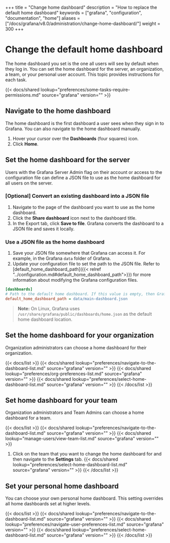 +++
title = "Change home dashboard"
description = "How to replace the default home dashboard"
keywords = ["grafana", "configuration", "documentation", "home"]
aliases = ["/docs/grafana/v8.0/administration/change-home-dashboard/"]
weight = 300
+++

# Change the default home dashboard

The home dashboard you set is the one all users will see by default when they log in. You can set the home dashboard for the server, an organization, a team, or your personal user account. This topic provides instructions for each task.

{{< docs/shared lookup="preferences/some-tasks-require-permissions.md" source="grafana" version="<GRAFANA VERSION>" >}}

## Navigate to the home dashboard

The home dashboard is the first dashboard a user sees when they sign in to Grafana. You can also navigate to the home dashboard manually.

1. Hover your cursor over the **Dashboards** (four squares) icon.
1. Click **Home**.

## Set the home dashboard for the server

Users with the Grafana Server Admin flag on their account or access to the configuration file can define a JSON file to use as the home dashboard for all users on the server.

### [Optional] Convert an existing dashboard into a JSON file

1. Navigate to the page of the dashboard you want to use as the home dashboard.
1. Click the **Share dashboard** icon next to the dashboard title.
1. In the Export tab, click **Save to file**. Grafana converts the dashboard to a JSON file and saves it locally.

### Use a JSON file as the home dashboard

1. Save your JSON file somewhere that Grafana can access it. For example, in the Grafana `data` folder of Grafana.
1. Update your configuration file to set the path to the JSON file. Refer to [default_home_dashboard_path]({{< relref "../configuration.md#default_home_dashboard_path">}}) for more information about modifying the Grafana configuration files.

```ini
[dashboards]
# Path to the default home dashboard. If this value is empty, then Grafana uses StaticRootPath + "dashboards/home.json"
default_home_dashboard_path = data/main-dashboard.json
```

>**Note:** On Linux, Grafana uses `/usr/share/grafana/public/dashboards/home.json` as the default home dashboard location.

## Set the home dashboard for your organization

Organization administrators can choose a home dashboard for their organization.

{{< docs/list >}}
{{< docs/shared lookup="preferences/navigate-to-the-dashboard-list.md" source="grafana" version="<GRAFANA VERSION>" >}}
{{< docs/shared lookup="preferences/org-preferences-list.md" source="grafana" version="<GRAFANA VERSION>" >}}
{{< docs/shared lookup="preferences/select-home-dashboard-list.md" source="grafana" version="<GRAFANA VERSION>" >}}
{{< /docs/list >}}

## Set home dashboard for your team

Organization administrators and Team Admins can choose a home dashboard for a team.

{{< docs/list >}}
{{< docs/shared lookup="preferences/navigate-to-the-dashboard-list.md" source="grafana" version="<GRAFANA VERSION>" >}}
{{< docs/shared lookup="manage-users/view-team-list.md" source="grafana" version="<GRAFANA VERSION>" >}}
1. Click on the team that you want to change the home dashboard for and then navigate to the **Settings** tab.
{{< docs/shared lookup="preferences/select-home-dashboard-list.md" source="grafana" version="<GRAFANA VERSION>" >}}
{{< /docs/list >}}

## Set your personal home dashboard

You can choose your own personal home dashboard. This setting overrides all home dashboards set at higher levels.

{{< docs/list >}}
{{< docs/shared lookup="preferences/navigate-to-the-dashboard-list.md" source="grafana" version="<GRAFANA VERSION>" >}}
{{< docs/shared lookup="preferences/navigate-user-preferences-list.md" source="grafana" version="<GRAFANA VERSION>" >}}
{{< docs/shared lookup="preferences/select-home-dashboard-list.md" source="grafana" version="<GRAFANA VERSION>" >}}
{{< /docs/list >}}
